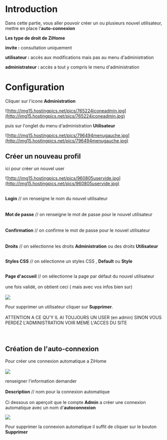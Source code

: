 
# Introduction #

Dans cette partie, vous aller pouvoir créer un ou plusieurs nouvel utilisateur, mettre en place l'**auto-connexion**

**Les type de droit de ZiHome**

**invite :** consultation uniquement

**utilisateur :** accès aux modifications mais pas au menu d'administration

**administrateur :** accès a tout y compris le menu d'administration


# Configuration #

Cliquer sur l'icone **Administration**

![http://img15.hostingpics.net/pics/765224iconeadmin.jpg](http://img15.hostingpics.net/pics/765224iconeadmin.jpg)

puis sur l'onglet du menu d'administration **Utilisateur**

![http://img15.hostingpics.net/pics/796494menugauche.jpg](http://img15.hostingpics.net/pics/796494menugauche.jpg)

## Créer un nouveau profil ##

ici pour créer un nouvel user

![http://img15.hostingpics.net/pics/960805uservide.jpg](http://img15.hostingpics.net/pics/960805uservide.jpg)

<br><b>Login</b>   // on renseigne le nom du nouvel utilisateur<br>
<br>
<br><b>Mot de passe</b>   // on renseigne le mot de passe pour le nouvel utilisateur<br>
<br>
<br><b>Confirmation</b>   // on confirme le mot de passe pour le nouvel utilisateur<br>
<br>
<br><b>Droits</b>   // on sélectionne les droits <b>Administration</b> ou des droits <b>Utilisateur</b>

<br><b>Styles CSS</b>   // on sélectionne un styles CSS , <b>Default</b> ou <b>Style</b>

<br><b>Page d'accueil</b>  // on sélectionne la page par défaut du nouvel utilisateur<br>
<br>
une fois validé, on obtient ceci ( mais avec vos infos bien sur)<br>
<br>
<img src='http://img15.hostingpics.net/pics/671536userrempli.jpg' />

Pour supprimer un utilisateur cliquer sur <b>Supprimer</b>.<br>
<br>
ATTENTION A CE QU'Y IL AI TOUJOURS UN USER (en admin) SINON VOUS PERDEZ L'ADMINISTRATION VOIR MEME L'ACCES DU SITE <br>
<br>
<br>
<h2>Création de l'auto-connexion</h2>

Pour créer une connexion automatique a ZiHome<br>
<br>
<img src='http://img15.hostingpics.net/pics/222046autovide.jpg' />

renseigner l'information demander<br>
<br>
<b>Description</b>    // nom pour la connexion automatique<br>
<br>
Ci dessous on aperçoit que le compte <b>Admin</b> a créer une connexion automatique avec un nom d'<b>autoconnexion</b>

<img src='http://img15.hostingpics.net/pics/376638autorempli.jpg' />

Pour supprimer la connexion automatique il suffit de cliquer sur le bouton <b>Supprimer</b>